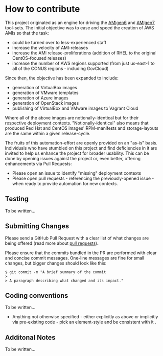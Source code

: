 # How to contribute

This project originated as an engine for driving the [AMIgen6](https://github.com/ferricoxide/AMIgen6.git) and [AMIgen7](https://github.com/ferricoxide/AMIgen7.git) tool-sets. The initial objective was to ease and speed the creation of AWS AMIs so that the task:

* could be turned over to less-experienced staff
* increase the velocity of AMI-releases
* increase the AMI release-proliferations (addition of RHEL to the original CentOS-focused releases)
* increase the number of AWS regions supported (from just us-east-1 to all of the CONUS regions - including GovCloud)

Since then, the objective has been expanded to include:

* generation of VirtualBox images
* generation of VMware templates
* generation of Azure images
* generation of OpenStack images
* publishing of VirtualBox and VMware images to Vagrant Cloud

Where all of the above images are notionally-identical but for their respective deployment contexts. "Notionally-identical" also means that produced Red Hat and CentOS images' RPM-manifests and storage-layouts are the same within a given release-cycle.

The fruits of this automation-effort are openly provided on an "as-is" basis. Individuals who have stumbled on this project and find deficiencies in it are invited to help us enhance the project for broader usability. This can be done by opening issues against the project or, even better, offering enhancements via Pull Requests:

* Please open an issue to identify "missing" deployment contexts
* Please open pull requests - referencing the previously-opened issue - when ready to provide automation for new contexts.


## Testing

To be written...

## Submitting Changes

Please send a GitHub Pull Request with a clear list of what changes are being offered (read more about [pull requests](http://help.github.com/pull-requests/)).

Please ensure that the commits bundled in the PR are performed with clear and concise commit messages. One-line messages are fine for small changes, but bigger changes should look like this:

    $ git commit -m "A brief summary of the commit
    > 
    > A paragraph describing what changed and its impact."

## Coding conventions

To be written...

* Anything not otherwise specified - either explicitly as above or implicitly via pre-existing code - pick an element-style and be consistent with it .


## Additonal Notes

To be written...
